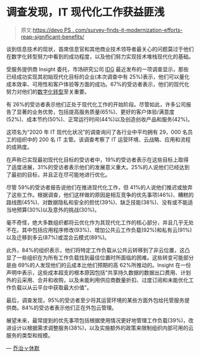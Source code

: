 # 调查发现，IT 现代化工作获益匪浅

> 原文:[https://devo PS . com/survey-finds-it-modernization-efforts-reap-significant-benefits/](https://devops.com/survey-finds-it-modernization-efforts-reap-significant-benefits/)

谈到信息技术的现状，首席信息官和其他商业技术领导者最关心的问题莫过于他们在数字化转型努力中看到的成功程度，以及他们努力实现技术堆栈现代化的基础。

受服务提供商 Insight 委托，市场研究公司 [IDG](https://www.idg.com/) 最近发布的一项调查显示，那些已经成功实现其初始现代化目标的企业(本次调查中有 25%)表示，他们可以量化成本效率、可用性和客户体验等方面的成功。67%的受访者表示，他们的现代化努力对他们的[数字化转型](https://devops.com/what-makes-digital-transformation-a-success/)至关重要。

有 26%的受访者表示他们正处于现代化工作的开始阶段。尽管如此，许多公司报告了显著的业务优势，包括提高服务质量(65%)、更好的客户体验/满意度(52%)、成本节约(50%)、正常运行时间(44%)以及创造创收产品和服务(42%)。

这项名为“2020 年 IT 现代化状况”的调查询问了各行业中平均拥有 29，000 名员工的组织中的 200 名 IT 主管。该调查考察了 IT 运营环境、云战略、应用和流程的成熟度。

在声称已实现最初现代化目标的受访者中，19%的受访者表示在这些目标上取得了适度进展，31%的受访者表示他们的发展意义重大。25%的人说他们已经达到了最初的目标，并且正在尽可能地进行优化。

尽管 59%的受访者报告说他们在推进现代化工作，但 41%的人说他们推迟或放弃了这些工作。根据调查，他们这样做的原因是相互竞争的优先事项(46%)、糟糕的路线图(45%)、对数据隐私和安全的担忧(39%)、缺乏技能(38%)、没有或不能适当地预算(30%)以及意外的挑战(30%)。

毫不奇怪，绝大多数组织都将云优化作为其现代化工作的核心部分，并且几乎无处不在。其中包括应用程序修改(93%)、增加公共云工作负载(92%)和私有云(91%)以及迁移到多云(87%)或混合云模式(89%)。

此外，84%的组织表示，他们将特定工作负载从公共云转移到了非云位置，这凸显了一些组织在为所有工作负载找到最佳位置时所面临的困难。这些转变可能部分是由 69%的人发现他们的云成本比他们预期的高 62%所推动的。Insight 在一份声明中表示，这些成本超支的根本原因包括“共享持久数据的数据出口费用、计划外的云采用、合并和收购，以及未能利用供应商数量折扣、过度订阅和未能优化工作负载以从云平台中获取最大价值”。

最后，调查发现，95%的受访者至少将其运营环境的某些方面外包给托管服务提供商。84%的受访者表示他们正在外包云管理。

展望未来，最常提到的优先事项包括根据使用情况更好地管理工作负载(39%)，改进设计以根据需求调整服务(38%)，以及实施额外的政策来限制组织内部可用的云服务的类型和规模。

— [乔治·v·休默](https://devops.com/author/george-hulme/)